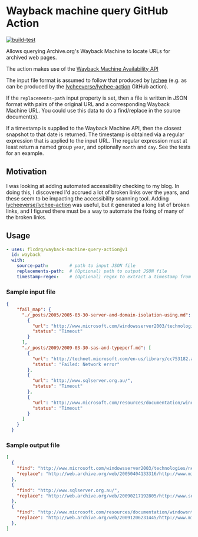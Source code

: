 # Wayback machine query GitHub Action

[![build-test](https://github.com/flcdrg/wayback-machine-query-action/actions/workflows/test.yml/badge.svg)](https://github.com/flcdrg/wayback-machine-query-action/actions/workflows/test.yml)

Allows querying Archive.org's Wayback Machine to locate URLs for archived web pages.

The action makes use of the [Wayback Machine Availability API](https://archive.org/help/wayback_api.php)

The input file format is assumed to follow that produced by [lychee](https://github.com/lycheeverse/lychee) (e.g. as can be produced by the [lycheeverse/lychee-action](https://github.com/lycheeverse/lychee-action) GitHub action).

If the `replacements-path` input property is set, then a file is written in JSON format with pairs of the original URL and a corresponding Wayback Machine URL. You could use this data to do a find/replace in the source document(s).

If a timestamp is supplied to the Wayback Machine API, then the closest snapshot to that date is returned. The timestamp is obtained via a regular expression that is applied to the input URL. The regular expression must at least return a named group `year`, and optionally `month` and `day`. See the tests for an example.

## Motivation

I was looking at adding automated accessibility checking to my blog. In doing this, I discovered I'd accrued a lot of broken links over the years, and these seem to be impacting the accessibility scanning tool.
Adding [lycheeverse/lychee-action](https://github.com/lycheeverse/lychee-action) was useful, but it generated a long list of broken links, and I figured there must be a way to automate the fixing of many of the broken links.

## Usage

```yaml
- uses: flcdrg/wayback-machine-query-action@v1
  id: wayback
  with:
    source-path:        # path to input JSON file
    replacements-path:  # (Optional) path to output JSON file
    timestamp-regex:    # (Optional) regex to extract a timestamp from the input URL
```

### Sample input file

```json
{
    "fail_map": {
      "./_posts/2005/2005-03-30-server-and-domain-isolation-using.md": [
        {
          "url": "http://www.microsoft.com/windowsserver2003/technologies/networking/ipsec/default.mspx#EGAA",
          "status": "Timeout"
        }
      ],
      "./_posts/2009/2009-03-30-sas-and-typeperf.md": [
        {
          "url": "http://technet.microsoft.com/en-us/library/cc753182.aspx",
          "status": "Failed: Network error"
        },
        {
          "url": "http://www.sqlserver.org.au/",
          "status": "Timeout"
        },
        {
          "url": "http://www.microsoft.com/resources/documentation/windowsnt/4/server/reskit/en-us/reskt4u4/rku4list.mspx?mfr=true",
          "status": "Timeout"
        }
      ]
    }
  }
```

### Sample output file

```json
[
  {
    "find": "http://www.microsoft.com/windowsserver2003/technologies/networking/ipsec/default.mspx#EGAA",
    "replace": "http://web.archive.org/web/20050404133316/http://www.microsoft.com:80/windowsserver2003/technologies/networking/ipsec/default.mspx",
  },
  {
    "find": "http://www.sqlserver.org.au/",
    "replace": "http://web.archive.org/web/20090217192805/http://www.sqlserver.org.au:80/",
  },
  {
    "find": "http://www.microsoft.com/resources/documentation/windowsnt/4/server/reskit/en-us/reskt4u4/rku4list.mspx?mfr=true",
    "replace": "http://web.archive.org/web/20091206231445/http://www.microsoft.com:80/resources/documentation/windowsnt/4/server/reskit/en-us/reskt4u4/rku4list.mspx?mfr=true",
  },
]
```
